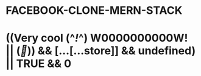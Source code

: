 # FACEBOOK-CLONE-MERN-STACK
# ((Very cool (^_!_^) W0000000000W! || (_🎱_)) && [...[...store]] && undefined) || TRUE && 0

